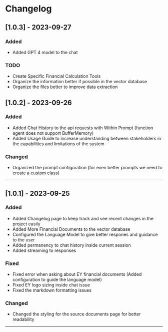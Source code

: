 # Changelog

## [1.0.3] - 2023-09-27

### Added

- Added GPT 4 model to the chat

### TODO

- Create Specific Financial Calculation Tools
- Organize the information better if possible in the vector database
- Organize the files better to improve data extraction


## [1.0.2] - 2023-09-26

### Added

- Added Chat History to the api requests with Within Prompt (function agent does not support BufferMemory)
- Added Usage Guide to increase understanding between stakeholders in the capabilities and limitations of the system 


### Changed

- Organized the prompt configuration (for even better prompts we need to create a custom class)


---
## [1.0.1] - 2023-09-25

### Added

- Added Changelog page to keep track and see recent changes in the project easily
- Added More Financial Documents to the vector database
- Configured the Language Model to give better respones and guidance to the user
- Added permanency to chat history inside current session
- Added streaming to responses 


### Fixed

- Fixed error when asking about EY financial documents (Added configuration to guide the language model)
- Fixed EY logo sizing inside chat issue
- Fixed the markdown formatting issues

### Changed

- Changed the styling for the source documents page for better readability

---


